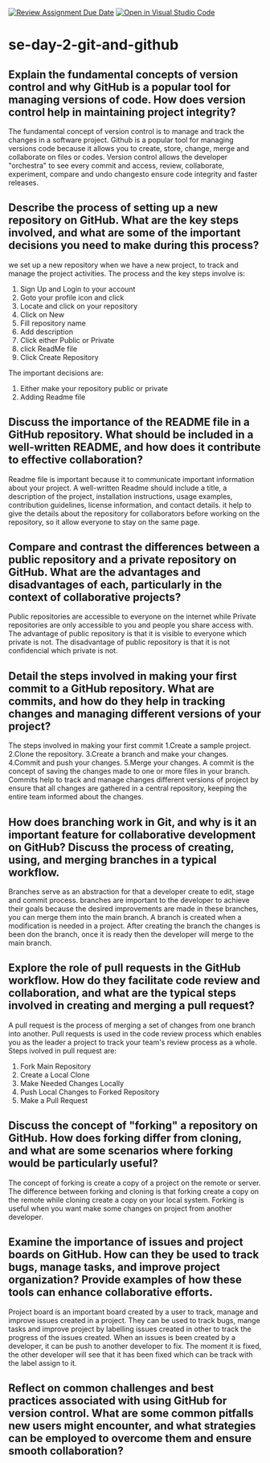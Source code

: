 [![Review Assignment Due Date](https://classroom.github.com/assets/deadline-readme-button-22041afd0340ce965d47ae6ef1cefeee28c7c493a6346c4f15d667ab976d596c.svg)](https://classroom.github.com/a/8wgCKhpZ)
[![Open in Visual Studio Code](https://classroom.github.com/assets/open-in-vscode-2e0aaae1b6195c2367325f4f02e2d04e9abb55f0b24a779b69b11b9e10269abc.svg)](https://classroom.github.com/online_ide?assignment_repo_id=15585784&assignment_repo_type=AssignmentRepo)
# se-day-2-git-and-github
## Explain the fundamental concepts of version control and why GitHub is a popular tool for managing versions of code. How does version control help in maintaining project integrity?
The fundamental concept of version control is to manage and track the changes in a software project.
Github is a popular tool for managing versions code because it allows you to create, store, change, merge and collaborate on files or codes.
Version control allows the developer "orchestra" to see every commit and access, review, collaborate, experiment, compare and undo changesto ensure code integrity and faster releases.

## Describe the process of setting up a new repository on GitHub. What are the key steps involved, and what are some of the important decisions you need to make during this process?
we set up a new repository when we have a new project, to track and manage the project activities. The process and the key steps involve is:
1. Sign Up and Login to your account
2. Goto your profile icon and click
3. Locate and click on your repository
4. Click on New
5. Fill repository name
6. Add description
7. Click either Public or Private
8. click ReadMe file
9. Click Create Repository

The important decisions are:
1. Either make your repository public or private
2. Adding Readme file 

## Discuss the importance of the README file in a GitHub repository. What should be included in a well-written README, and how does it contribute to effective collaboration?
Readme file is important because it to communicate important information about your project.
A well-written Readme should include a title, a description of the project, installation instructions, usage examples, contribution guidelines, license information, and contact details.
it help to give the details about the repository for collaborators before working on the repository, so it allow everyone to stay on the same page.

## Compare and contrast the differences between a public repository and a private repository on GitHub. What are the advantages and disadvantages of each, particularly in the context of collaborative projects?
Public repositories are accessible to everyone on the internet while Private repositories are only accessible to you and people you share access with.
The advantage of public repository is that it is visible to everyone which private is not.
The disadvantage of public repository is that it is not confidencial which private is not.

## Detail the steps involved in making your first commit to a GitHub repository. What are commits, and how do they help in tracking changes and managing different versions of your project?
The steps involved in making your first commit
1.Create a sample project.
2.Clone the repository.
3.Create a branch and make your changes.
4.Commit and push your changes.
5.Merge your changes.
A commit is the concept of saving the changes made to one or more files in your branch.
Commits help to track and manage changes different versions of project by ensure that all changes are gathered in a central repository, keeping the entire team informed about the changes.

## How does branching work in Git, and why is it an important feature for collaborative development on GitHub? Discuss the process of creating, using, and merging branches in a typical workflow.
Branches serve as an abstraction for that a developer create to edit, stage and commit process.
branches are important to the developer to achieve their goals because the desired improvements are made in these branches, you can merge them into the main branch.
A branch is created when a modification is needed in a project. After creating the branch the changes is been don the branch, once it is ready then the developer will merge to the main branch.

## Explore the role of pull requests in the GitHub workflow. How do they facilitate code review and collaboration, and what are the typical steps involved in creating and merging a pull request?
A pull request is the process of merging a set of changes from one branch into another.
Pull requests is used in the code review process which enables you as the leader a project to track your team's review process as a whole.
Steps ivolved in pull request are:
1. Fork Main Repository
2. Create a Local Clone
3. Make Needed Changes Locally
4. Push Local Changes to Forked Repository
5. Make a Pull Request

## Discuss the concept of "forking" a repository on GitHub. How does forking differ from cloning, and what are some scenarios where forking would be particularly useful?
The concept of forking is create a copy of a project on the remote or server.
The difference between forking and cloning is that forking create a copy on the remote while cloning create a copy on your local system. 
Forking is useful when you want make some changes on project from another developer.

## Examine the importance of issues and project boards on GitHub. How can they be used to track bugs, manage tasks, and improve project organization? Provide examples of how these tools can enhance collaborative efforts.
Project board is an important board created by a user to track, manage and improve issues created in a project.
They can be used to track bugs, mange tasks and improve project by labelling issues created in other to track the progress of the issues created.
When an issues is been created by a developer, it can be push to another developer to fix. The moment it is fixed, the other developer will see that it has been fixed which can be track with the label assign to it.

## Reflect on common challenges and best practices associated with using GitHub for version control. What are some common pitfalls new users might encounter, and what strategies can be employed to overcome them and ensure smooth collaboration?
